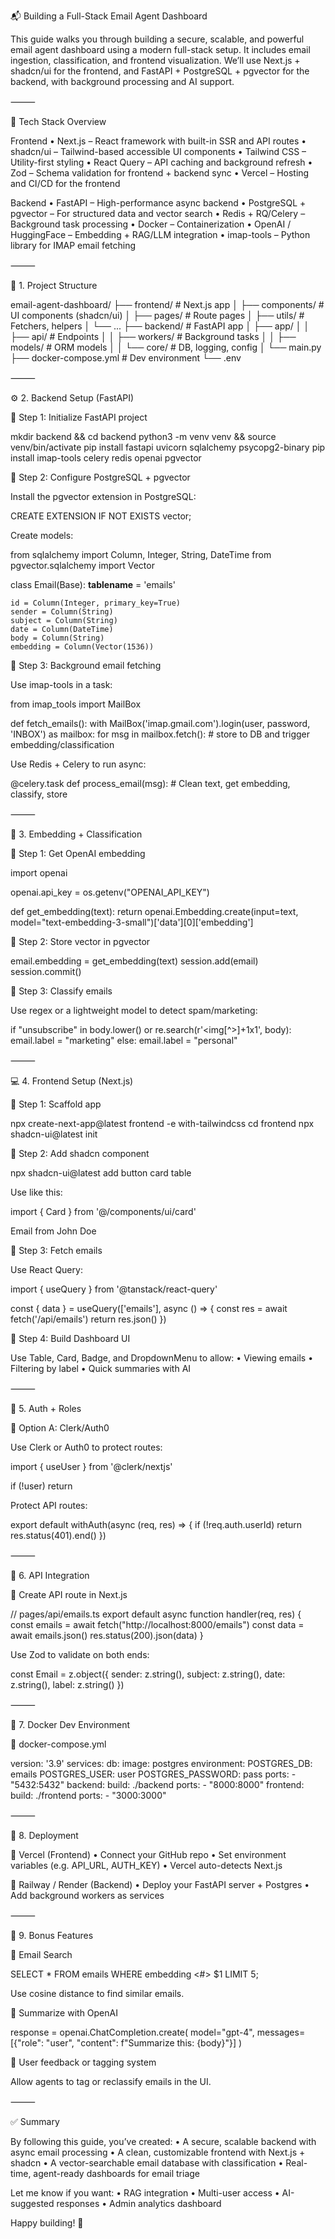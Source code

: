 📬 Building a Full-Stack Email Agent Dashboard

This guide walks you through building a secure, scalable, and powerful email agent dashboard using a modern full-stack setup. It includes email ingestion, classification, and frontend visualization. We’ll use Next.js + shadcn/ui for the frontend, and FastAPI + PostgreSQL + pgvector for the backend, with background processing and AI support.

⸻

🔧 Tech Stack Overview

Frontend
	•	Next.js – React framework with built-in SSR and API routes
	•	shadcn/ui – Tailwind-based accessible UI components
	•	Tailwind CSS – Utility-first styling
	•	React Query – API caching and background refresh
	•	Zod – Schema validation for frontend + backend sync
	•	Vercel – Hosting and CI/CD for the frontend

Backend
	•	FastAPI – High-performance async backend
	•	PostgreSQL + pgvector – For structured data and vector search
	•	Redis + RQ/Celery – Background task processing
	•	Docker – Containerization
	•	OpenAI / HuggingFace – Embedding + RAG/LLM integration
	•	imap-tools – Python library for IMAP email fetching

⸻

📁 1. Project Structure

email-agent-dashboard/
├── frontend/            # Next.js app
│   ├── components/      # UI components (shadcn/ui)
│   ├── pages/           # Route pages
│   ├── utils/           # Fetchers, helpers
│   └── ...
├── backend/             # FastAPI app
│   ├── app/
│   │   ├── api/         # Endpoints
│   │   ├── workers/     # Background tasks
│   │   ├── models/      # ORM models
│   │   └── core/        # DB, logging, config
│   └── main.py
├── docker-compose.yml   # Dev environment
└── .env


⸻

⚙️ 2. Backend Setup (FastAPI)

🔹 Step 1: Initialize FastAPI project

mkdir backend && cd backend
python3 -m venv venv && source venv/bin/activate
pip install fastapi uvicorn sqlalchemy psycopg2-binary
pip install imap-tools celery redis openai pgvector

🔹 Step 2: Configure PostgreSQL + pgvector

Install the pgvector extension in PostgreSQL:

CREATE EXTENSION IF NOT EXISTS vector;

Create models:

from sqlalchemy import Column, Integer, String, DateTime
from pgvector.sqlalchemy import Vector

class Email(Base):
    __tablename__ = 'emails'

    id = Column(Integer, primary_key=True)
    sender = Column(String)
    subject = Column(String)
    date = Column(DateTime)
    body = Column(String)
    embedding = Column(Vector(1536))

🔹 Step 3: Background email fetching

Use imap-tools in a task:

from imap_tools import MailBox

def fetch_emails():
    with MailBox('imap.gmail.com').login(user, password, 'INBOX') as mailbox:
        for msg in mailbox.fetch():
            # store to DB and trigger embedding/classification

Use Redis + Celery to run async:

@celery.task
def process_email(msg):
    # Clean text, get embedding, classify, store


⸻

🧠 3. Embedding + Classification

🔹 Step 1: Get OpenAI embedding

import openai

openai.api_key = os.getenv("OPENAI_API_KEY")

def get_embedding(text):
    return openai.Embedding.create(input=text, model="text-embedding-3-small")['data'][0]['embedding']

🔹 Step 2: Store vector in pgvector

email.embedding = get_embedding(text)
session.add(email)
session.commit()

🔹 Step 3: Classify emails

Use regex or a lightweight model to detect spam/marketing:

if "unsubscribe" in body.lower() or re.search(r'<img[^>]+1x1', body):
    email.label = "marketing"
else:
    email.label = "personal"


⸻

💻 4. Frontend Setup (Next.js)

🔹 Step 1: Scaffold app

npx create-next-app@latest frontend -e with-tailwindcss
cd frontend
npx shadcn-ui@latest init

🔹 Step 2: Add shadcn component

npx shadcn-ui@latest add button card table

Use like this:

import { Card } from '@/components/ui/card'

<Card className="p-4">Email from John Doe</Card>

🔹 Step 3: Fetch emails

Use React Query:

import { useQuery } from '@tanstack/react-query'

const { data } = useQuery(['emails'], async () => {
  const res = await fetch('/api/emails')
  return res.json()
})

🔹 Step 4: Build Dashboard UI

Use Table, Card, Badge, and DropdownMenu to allow:
	•	Viewing emails
	•	Filtering by label
	•	Quick summaries with AI

⸻

🔐 5. Auth + Roles

🔹 Option A: Clerk/Auth0

Use Clerk or Auth0 to protect routes:

import { useUser } from '@clerk/nextjs'

if (!user) return <SignIn />

Protect API routes:

export default withAuth(async (req, res) => {
  if (!req.auth.userId) return res.status(401).end()
})


⸻

📡 6. API Integration

🔹 Create API route in Next.js

// pages/api/emails.ts
export default async function handler(req, res) {
  const emails = await fetch("http://localhost:8000/emails")
  const data = await emails.json()
  res.status(200).json(data)
}

Use Zod to validate on both ends:

const Email = z.object({
  sender: z.string(),
  subject: z.string(),
  date: z.string(),
  label: z.string()
})


⸻

🐳 7. Docker Dev Environment

🔹 docker-compose.yml

version: '3.9'
services:
  db:
    image: postgres
    environment:
      POSTGRES_DB: emails
      POSTGRES_USER: user
      POSTGRES_PASSWORD: pass
    ports:
      - "5432:5432"
  backend:
    build: ./backend
    ports:
      - "8000:8000"
  frontend:
    build: ./frontend
    ports:
      - "3000:3000"


⸻

🚀 8. Deployment

🔹 Vercel (Frontend)
	•	Connect your GitHub repo
	•	Set environment variables (e.g. API_URL, AUTH_KEY)
	•	Vercel auto-detects Next.js

🔹 Railway / Render (Backend)
	•	Deploy your FastAPI server + Postgres
	•	Add background workers as services

⸻

🧪 9. Bonus Features

🔹 Email Search

SELECT * FROM emails WHERE embedding <#> $1 LIMIT 5;

Use cosine distance to find similar emails.

🔹 Summarize with OpenAI

response = openai.ChatCompletion.create(
    model="gpt-4",
    messages=[{"role": "user", "content": f"Summarize this: {body}"}]
)

🔹 User feedback or tagging system

Allow agents to tag or reclassify emails in the UI.

⸻

✅ Summary

By following this guide, you’ve created:
	•	A secure, scalable backend with async email processing
	•	A clean, customizable frontend with Next.js + shadcn
	•	A vector-searchable email database with classification
	•	Real-time, agent-ready dashboards for email triage

Let me know if you want:
	•	RAG integration
	•	Multi-user access
	•	AI-suggested responses
	•	Admin analytics dashboard

Happy building! 🚀
